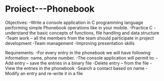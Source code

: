 # Proiect---Phonebook
Objectives:
-Write a console application in C programming language performing simple Phonebook operations like in your mobile.
-Practice C - understand the basic concepts of functions, file handling and data structure
-Team work – all the members from the team should participate in project development
-Team management
-Improving presentation skills

Requirements:
-For every entry in the phonebook we will have following information: name, phone number.
-The console application will permit to:
-Add entry – save the entries in a binary file
-Delete entry – from the file
-View the entries in the phonebook 
-Search a contact based on name
-Modify an entry and re-write it in a file
